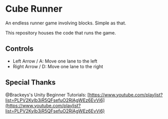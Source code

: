 # Cube Runner

An endless runner game involving blocks. Simple as that.

This repository houses the code that runs the game.

## Controls

- Left Arrow / A: Move one lane to the left
- Right Arrow / D: Move one lane to the right

## Special Thanks

@Brackeys's Unity Beginner Tutorials: [https://www.youtube.com/playlist?list=PLPV2KyIb3jR5QFsefuO2RlAgWEz6EvVi6](https://www.youtube.com/playlist?list=PLPV2KyIb3jR5QFsefuO2RlAgWEz6EvVi6)
